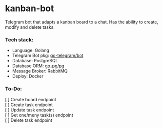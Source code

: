 # kanban-bot

Telegram bot that adapts a kanban board to a chat. Has the ability to create, modify and delete tasks.

### Tech stack:
- Language: Golang
- Telegram Bot pkg: [go-telegram/bot](https://github.com/go-telegram/bot)
- Database: PostgreSQL
- Database ORM: [go-pg/pg](https://github.com/go-pg/pg)
- Message Broker: RabbitMQ
- Deploy: Docker

### To-Do:
[ ] Create board endpoint<br>
[ ] Create task endpoint<br>
[ ] Update task endpoint<br>
[ ] Get one/meny task(s) endpoint<br>
[ ] Delete task endpoint<br>
